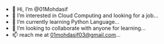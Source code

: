 - 👋 Hi, I’m @01Mohdasif
- 👀 I’m interested in Cloud Computing and looking for a job...
- 🌱 I’m currently learning Python Language...
- 💞️ I’m looking to collaborate with anyone for learning...
- 📫 reach me at 01mohdasif03@gmail.com...

<!---
01Mohdasif/01Mohdasif is a ✨ special ✨ repository because its `README.md` (this file) appears on your GitHub profile.
You can click the Preview link to take a look at your changes.
--->
